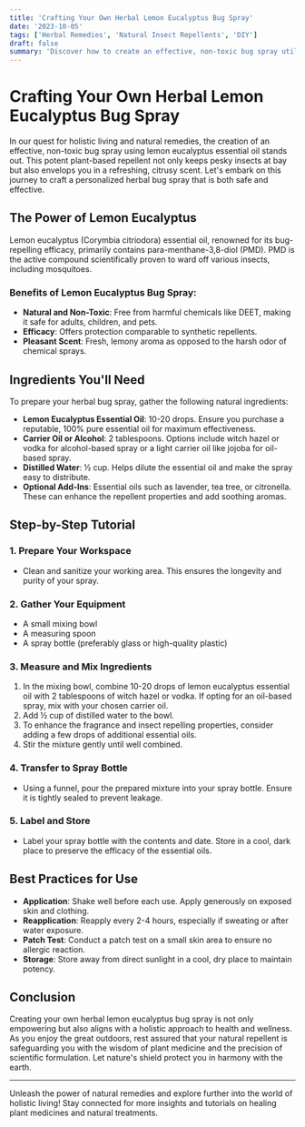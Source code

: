 ```yaml
---
title: 'Crafting Your Own Herbal Lemon Eucalyptus Bug Spray'
date: '2023-10-05'
tags: ['Herbal Remedies', 'Natural Insect Repellents', 'DIY']
draft: false
summary: 'Discover how to create an effective, non-toxic bug spray utilizing the natural properties of lemon eucalyptus essential oil. Learn step-by-step instructions, benefits, and best practices for optimal results.'
---
```


# Crafting Your Own Herbal Lemon Eucalyptus Bug Spray

In our quest for holistic living and natural remedies, the creation of an effective, non-toxic bug spray using lemon eucalyptus essential oil stands out. This potent plant-based repellent not only keeps pesky insects at bay but also envelops you in a refreshing, citrusy scent. Let's embark on this journey to craft a personalized herbal bug spray that is both safe and effective.

## The Power of Lemon Eucalyptus

Lemon eucalyptus (Corymbia citriodora) essential oil, renowned for its bug-repelling efficacy, primarily contains para-menthane-3,8-diol (PMD). PMD is the active compound scientifically proven to ward off various insects, including mosquitoes.

### Benefits of Lemon Eucalyptus Bug Spray:
- **Natural and Non-Toxic**: Free from harmful chemicals like DEET, making it safe for adults, children, and pets.
- **Efficacy**: Offers protection comparable to synthetic repellents.
- **Pleasant Scent**: Fresh, lemony aroma as opposed to the harsh odor of chemical sprays.

## Ingredients You'll Need

To prepare your herbal bug spray, gather the following natural ingredients:

- **Lemon Eucalyptus Essential Oil**: 10-20 drops. Ensure you purchase a reputable, 100% pure essential oil for maximum effectiveness.
- **Carrier Oil or Alcohol**: 2 tablespoons. Options include witch hazel or vodka for alcohol-based spray or a light carrier oil like jojoba for oil-based spray.
- **Distilled Water**: ½ cup. Helps dilute the essential oil and make the spray easy to distribute.
- **Optional Add-Ins**: Essential oils such as lavender, tea tree, or citronella. These can enhance the repellent properties and add soothing aromas.

## Step-by-Step Tutorial

### 1. Prepare Your Workspace
- Clean and sanitize your working area. This ensures the longevity and purity of your spray.

### 2. Gather Your Equipment
- A small mixing bowl
- A measuring spoon
- A spray bottle (preferably glass or high-quality plastic)

### 3. Measure and Mix Ingredients
1. In the mixing bowl, combine 10-20 drops of lemon eucalyptus essential oil with 2 tablespoons of witch hazel or vodka. If opting for an oil-based spray, mix with your chosen carrier oil.
2. Add ½ cup of distilled water to the bowl.
3. To enhance the fragrance and insect repelling properties, consider adding a few drops of additional essential oils.
4. Stir the mixture gently until well combined.

### 4. Transfer to Spray Bottle
- Using a funnel, pour the prepared mixture into your spray bottle. Ensure it is tightly sealed to prevent leakage.

### 5. Label and Store
- Label your spray bottle with the contents and date. Store in a cool, dark place to preserve the efficacy of the essential oils.

## Best Practices for Use

- **Application**: Shake well before each use. Apply generously on exposed skin and clothing.
- **Reapplication**: Reapply every 2-4 hours, especially if sweating or after water exposure.
- **Patch Test**: Conduct a patch test on a small skin area to ensure no allergic reaction.
- **Storage**: Store away from direct sunlight in a cool, dry place to maintain potency.

## Conclusion

Creating your own herbal lemon eucalyptus bug spray is not only empowering but also aligns with a holistic approach to health and wellness. As you enjoy the great outdoors, rest assured that your natural repellent is safeguarding you with the wisdom of plant medicine and the precision of scientific formulation. Let nature's shield protect you in harmony with the earth.

---

Unleash the power of natural remedies and explore further into the world of holistic living! Stay connected for more insights and tutorials on healing plant medicines and natural treatments.
```